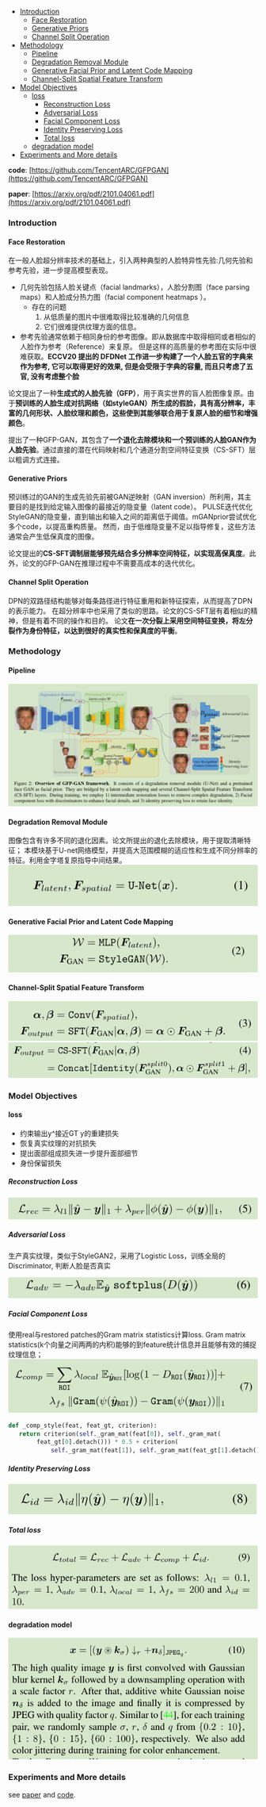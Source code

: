 - [Introduction](#introduction)
  + [Face Restoration](#face-restoration)
  + [Generative Priors](#generative-priors)
  + [Channel Split Operation](#channel-split-operation)
- [Methodology](#methodology)
  + [Pipeline](#pipeline)
  + [Degradation Removal Module](#degradation-removal-module)
  + [Generative Facial Prior and Latent Code Mapping](#generative-facial-prior-and-latent-code-mapping)
  + [Channel-Split Spatial Feature Transform](#channel-split-spatial-feature-transform)
- [Model Objectives](#model-objectives)
  + [loss](#loss)
    * [Reconstruction Loss](#reconstruction-loss)
    * [Adversarial Loss](#adversarial-loss)
    * [Facial Component Loss](#facial-component-loss)
    * [Identity Preserving Loss](#identity-preserving-loss)
    * [Total loss](#total-loss)
  + [degradation model](#degradation-model)
- [Experiments and More details](#experiments-and-more-details)

**code**: [https://github.com/TencentARC/GFPGAN](https://github.com/TencentARC/GFPGAN) 

**paper**: [https://arxiv.org/pdf/2101.04061.pdf](https://arxiv.org/pdf/2101.04061.pdf) 

### Introduction
#### Face Restoration

在一般人脸超分辨率技术的基础上，引入两种典型的人脸特异性先验:几何先验和参考先验，进一步提高模型表现。
- 几何先验包括人脸关键点（facial landmarks），人脸分割图（face parsing maps）和人脸成分热力图（facial component heatmaps ）。
  * 存在的问题
    1. 从低质量的图片中很难取得比较准确的几何信息
    2. 它们很难提供纹理方面的信息。
- 参考先验通常依赖于相同身份的参考图像。即从数据库中取得相同或者相似的人脸作为参考（Reference）来复原。
但是这样的高质量的参考图在实际中很难获取。**ECCV20 提出的 DFDNet 工作进一步构建了一个人脸五官的字典来作为参考,
它可以取得更好的效果, 但是会受限于字典的容量, 而且只考虑了五官, 没有考虑整个脸**

论文提出了一种**生成式的人脸先验（GFP）**，用于真实世界的盲人脸图像复原。由于**预训练的人脸生成对抗网络（如styleGAN）所生成的假脸，具有高分辨率，丰富的几何形状、人脸纹理和颜色，这些使到其能够联合用于复原人脸的细节和增强颜色**。

提出了一种GFP-GAN，其包含了**一个退化去除模块和一个预训练的人脸GAN作为人脸先验**。通过直接的潜在代码映射和几个通道分割空间特征变换（CS-SFT）层以粗调方式连接。

#### Generative Priors
预训练过的GAN的生成先验先前被GAN逆映射（GAN inversion）所利用，其主要目的是找到给定输入图像的最接近的隐变量（latent code）。
PULSE迭代优化StyleGAN的隐变量，直到输出和输入之间的距离低于阈值。mGANprior尝试优化多个code，以提高重构质量。
然而，由于低维隐变量不足以指导修复，这些方法通常会产生低保真度的图像。

论文提出的**CS-SFT调制层能够预先结合多分辨率空间特征，以实现高保真度**。此外，论文的GFP-GAN在推理过程中不需要高成本的迭代优化。

#### Channel Split Operation
DPN的双路径结构能够对每条路径进行特征重用和新特征探索，从而提高了DPN的表示能力。
在超分辨率中也采用了类似的思路。论文的CS-SFT层有着相似的精神，但是有着不同的操作和目的。
论文**在一次分裂上采用空间特征变换，将左分裂作为身份特征，以达到很好的真实性和保真度的平衡**。

### Methodology
#### Pipeline
![pipeline](./imgs/GFPGAN/pipeline.png) 

#### Degradation Removal Module
图像包含有许多不同的退化因素。论文所提出的退化去除模块，用于提取清晰特征；
本模块基于U-net网络模型，并提高大范围模糊的适应性和生成不同分辨率的特征。利用金字塔复原指导中间结果。
![unet](./imgs/GFPGAN/unet.png) 

#### Generative Facial Prior and Latent Code Mapping
![Prior](./imgs/GFPGAN/Prior.png) 

#### Channel-Split Spatial Feature Transform
![stn1](./imgs/GFPGAN/stn1.png) 
![stn2](./imgs/GFPGAN/stn2.png) 

### Model Objectives
#### loss
- 约束输出y^接近GT y的重建损失
- 恢复真实纹理的对抗损失
- 提出面部组成损失进一步提升面部细节
- 身份保留损失

##### Reconstruction Loss
![loss1](./imgs/GFPGAN/loss1.png) 

##### Adversarial Loss
生产真实纹理，类似于StyleGAN2，采用了Logistic Loss，训练全局的 Discriminator, 判断人脸是否真实

![loss2](./imgs/GFPGAN/loss2.png) 

##### Facial Component Loss
使用real与restored patches的Gram matrix statistics计算loss.
Gram matrix statistics(k个向量之间两两的内积)能够的到feature统计信息并且能够有效的捕捉纹理信息；
![loss3](./imgs/GFPGAN/loss3.png) 
```python
def _comp_style(feat, feat_gt, criterion):
   return criterion(self._gram_mat(feat[0]), self._gram_mat(
        feat_gt[0].detach())) * 0.5 + criterion(
            self._gram_mat(feat[1]), self._gram_mat(feat_gt[1].detach()))
```

##### Identity Preserving Loss
![loss4](./imgs/GFPGAN/loss4.png) 

##### Total loss
![loss](./imgs/GFPGAN/loss.png) 

#### degradation model
![Removal](./imgs/GFPGAN/Removal.png) 

### Experiments and More details
see [paper](https://arxiv.org/pdf/2101.04061.pdf) and [code](https://github.com/TencentARC/GFPGAN).
